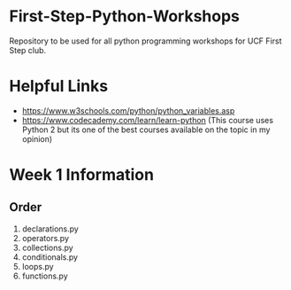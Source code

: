 # First-Step-Python-Workshops
Repository to be used for all python programming workshops for UCF First Step club.

# Helpful Links
* https://www.w3schools.com/python/python_variables.asp
* https://www.codecademy.com/learn/learn-python (This course uses Python 2 but 
its one of the best courses available on the topic in my opinion)

# Week 1 Information

## Order
1. declarations.py
2. operators.py
3. collections.py
4. conditionals.py
5. loops.py
6. functions.py